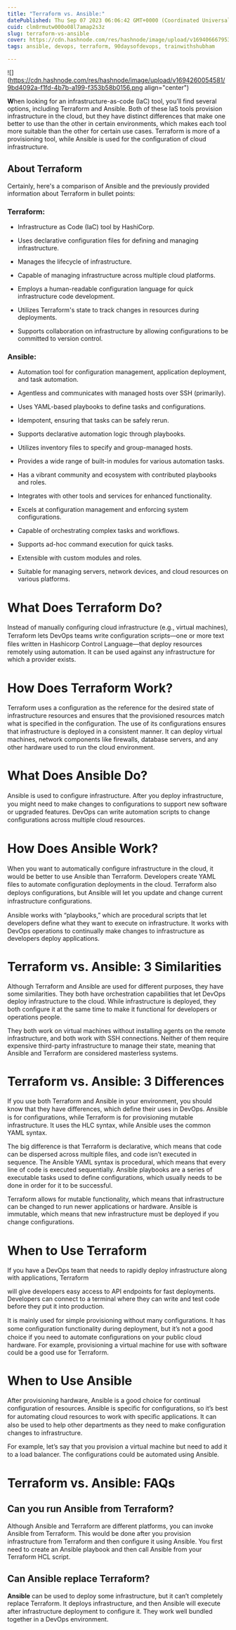 ```yaml
---
title: "Terraform vs. Ansible:"
datePublished: Thu Sep 07 2023 06:06:42 GMT+0000 (Coordinated Universal Time)
cuid: clm8rmutw000o08l7amap2s3z
slug: terraform-vs-ansible
cover: https://cdn.hashnode.com/res/hashnode/image/upload/v1694066679531/79fb2d01-c491-45e0-830b-6a597092358d.png
tags: ansible, devops, terraform, 90daysofdevops, trainwithshubham

---
```


![](https://cdn.hashnode.com/res/hashnode/image/upload/v1694260054581/9bd4092a-f1fd-4b7b-a199-f353b58b0156.png align="center")

**W**hen looking for an infrastructure-as-code (IaC) tool, you’ll find several options, including Terraform and Ansible. Both of these IaS tools provision infrastructure in the cloud, but they have distinct differences that make one better to use than the other in certain environments, which makes each tool more suitable than the other for certain use cases. Terraform is more of a provisioning tool, while Ansible is used for the conﬁguration of cloud infrastructure.

## About Terraform

Certainly, here's a comparison of Ansible and the previously provided information about Terraform in bullet points:

### **Terraform:**

* Infrastructure as Code (IaC) tool by HashiCorp.
    
* Uses declarative configuration files for defining and managing infrastructure.
    
* Manages the lifecycle of infrastructure.
    
* Capable of managing infrastructure across multiple cloud platforms.
    
* Employs a human-readable configuration language for quick infrastructure code development.
    
* Utilizes Terraform's state to track changes in resources during deployments.
    
* Supports collaboration on infrastructure by allowing configurations to be committed to version control.
    

### **Ansible:**

* Automation tool for configuration management, application deployment, and task automation.
    
* Agentless and communicates with managed hosts over SSH (primarily).
    
* Uses YAML-based playbooks to define tasks and configurations.
    
* Idempotent, ensuring that tasks can be safely rerun.
    
* Supports declarative automation logic through playbooks.
    
* Utilizes inventory files to specify and group-managed hosts.
    
* Provides a wide range of built-in modules for various automation tasks.
    
* Has a vibrant community and ecosystem with contributed playbooks and roles.
    
* Integrates with other tools and services for enhanced functionality.
    
* Excels at configuration management and enforcing system configurations.
    
* Capable of orchestrating complex tasks and workflows.
    
* Supports ad-hoc command execution for quick tasks.
    
* Extensible with custom modules and roles.
    
* Suitable for managing servers, network devices, and cloud resources on various platforms.
    

# What Does Terraform Do?

Instead of manually conﬁguring cloud infrastructure (e.g., virtual machines), Terraform lets DevOps teams write conﬁguration scripts—one or more text ﬁles written in Hashicorp Control Language—that deploy resources remotely using automation. It can be used against any infrastructure for which a provider exists.

# How Does Terraform Work?

Terraform uses a conﬁguration as the reference for the desired state of infrastructure resources and ensures that the provisioned resources match what is speciﬁed in the conﬁguration. The use of its conﬁgurations ensures that infrastructure is deployed in a consistent manner. It can deploy virtual machines, network components like ﬁrewalls, database servers, and any other hardware used to run the cloud environment.

# What Does Ansible Do?

Ansible is used to conﬁgure infrastructure. After you deploy infrastructure, you might need to make changes to conﬁgurations to support new software or upgraded features. DevOps can write automation scripts to change conﬁgurations across multiple cloud resources.

# How Does Ansible Work?

When you want to automatically conﬁgure infrastructure in the cloud, it would be better to use Ansible than Terraform. Developers create YAML ﬁles to automate conﬁguration deployments in the cloud. Terraform also deploys conﬁgurations, but Ansible will let you update and change current infrastructure conﬁgurations.

Ansible works with “playbooks,” which are procedural scripts that let developers deﬁne what they want to execute on infrastructure. It works with DevOps operations to continually make changes to infrastructure as developers deploy applications.

# Terraform vs. Ansible: 3 Similarities

Although Terraform and Ansible are used for different purposes, they have some similarities. They both have orchestration capabilities that let DevOps deploy infrastructure to the cloud. While infrastructure is deployed, they both conﬁgure it at the same time to make it functional for developers or operations people.

They both work on virtual machines without installing agents on the remote infrastructure, and both work with SSH connections. Neither of them require expensive third-party infrastructure to manage their state, meaning that Ansible and Terraform are considered masterless systems.

# Terraform vs. Ansible: 3 Differences

If you use both Terraform and Ansible in your environment, you should know that they have differences, which deﬁne their uses in DevOps. Ansible is for conﬁgurations, while Terraform is for provisioning mutable infrastructure. It uses the HLC syntax, while Ansible uses the common YAML syntax.

The big difference is that Terraform is declarative, which means that code can be dispersed across multiple ﬁles, and code isn’t executed in sequence. The Ansible YAML syntax is procedural, which means that every line of code is executed sequentially. Ansible playbooks are a series of executable tasks used to deﬁne conﬁgurations, which usually needs to be done in order for it to be successful.

Terraform allows for mutable functionality, which means that infrastructure can be changed to run newer applications or hardware. Ansible is immutable, which means that new infrastructure must be deployed if you change conﬁgurations.

# When to Use Terraform

If you have a DevOps team that needs to rapidly deploy infrastructure along with applications, Terraform

will give developers easy access to API endpoints for fast deployments. Developers can connect to a terminal where they can write and test code before they put it into production.

It is mainly used for simple provisioning without many conﬁgurations. It has some conﬁguration functionality during deployment, but it’s not a good choice if you need to automate conﬁgurations on your public cloud hardware. For example, provisioning a virtual machine for use with software could be a good use for Terraform.

# When to Use Ansible

After provisioning hardware, Ansible is a good choice for continual conﬁguration of resources. Ansible is speciﬁc for conﬁgurations, so it’s best for automating cloud resources to work with speciﬁc applications. It can also be used to help other departments as they need to make conﬁguration changes to infrastructure.

For example, let’s say that you provision a virtual machine but need to add it to a load balancer. The conﬁgurations could be automated using Ansible.

# Terraform vs. Ansible: FAQs

## Can you run Ansible from Terraform?

Although Ansible and Terraform are different platforms, you can invoke Ansible from Terraform. This would be done after you provision infrastructure from Terraform and then conﬁgure it using Ansible. You ﬁrst need to create an Ansible playbook and then call Ansible from your Terraform HCL script.

## Can Ansible replace Terraform?

**Ansible** can be used to deploy some infrastructure, but it can’t completely replace Terraform. It deploys infrastructure, and then Ansible will execute after infrastructure deployment to conﬁgure it. They work well bundled together in a DevOps environment.